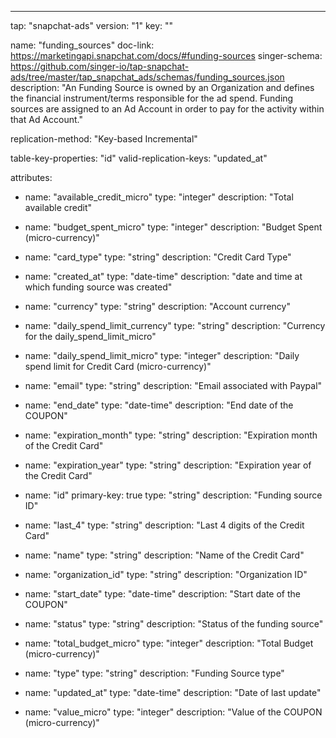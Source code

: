 ---
tap: "snapchat-ads"
version: "1"
key: ""

name: "funding_sources"
doc-link: https://marketingapi.snapchat.com/docs/#funding-sources
singer-schema: https://github.com/singer-io/tap-snapchat-ads/tree/master/tap_snapchat_ads/schemas/funding_sources.json
description: "An Funding Source is owned by an Organization and defines the financial instrument/terms responsible for the ad spend. Funding sources are assigned to an Ad Account in order to pay for the activity within that Ad Account."

replication-method: "Key-based Incremental"

table-key-properties: "id"
valid-replication-keys: "updated_at"

attributes:
  - name: "available_credit_micro"
    type: "integer"
    description: "Total available credit"

  - name: "budget_spent_micro"
    type: "integer"
    description: "Budget Spent (micro-currency)"

  - name: "card_type"
    type: "string"
    description: "Credit Card Type"

  - name: "created_at"
    type: "date-time"
    description: "date and time at which funding source was created"

  - name: "currency"
    type: "string"
    description: "Account currency"

  - name: "daily_spend_limit_currency"
    type: "string"
    description: "Currency for the daily_spend_limit_micro"

  - name: "daily_spend_limit_micro"
    type: "integer"
    description: "Daily spend limit for Credit Card (micro-currency)"

  - name: "email"
    type: "string"
    description: "Email associated with Paypal"

  - name: "end_date"
    type: "date-time"
    description: "End date of the COUPON"

  - name: "expiration_month"
    type: "string"
    description: "Expiration month of the Credit Card"

  - name: "expiration_year"
    type: "string"
    description: "Expiration year of the Credit Card"

  - name: "id"
    primary-key: true
    type: "string"
    description: "Funding source ID"

  - name: "last_4"
    type: "string"
    description: "Last 4 digits of the Credit Card"

  - name: "name"
    type: "string"
    description: "Name of the Credit Card"

  - name: "organization_id"
    type: "string"
    description: "Organization ID"

  - name: "start_date"
    type: "date-time"
    description: "Start date of the COUPON"

  - name: "status"
    type: "string"
    description: "Status of the funding source"

  - name: "total_budget_micro"
    type: "integer"
    description: "Total Budget (micro-currency)"

  - name: "type"
    type: "string"
    description: "Funding Source type"

  - name: "updated_at"
    type: "date-time"
    description: "Date of last update"

  - name: "value_micro"
    type: "integer"
    description: "Value of the COUPON (micro-currency)"



